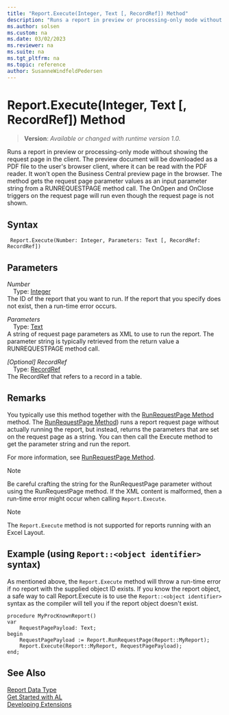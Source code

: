 ```yaml
---
title: "Report.Execute(Integer, Text [, RecordRef]) Method"
description: "Runs a report in preview or processing-only mode without showing the request page in the client."
ms.author: solsen
ms.custom: na
ms.date: 03/02/2023
ms.reviewer: na
ms.suite: na
ms.tgt_pltfrm: na
ms.topic: reference
author: SusanneWindfeldPedersen
---
```

[//]: # (START>DO_NOT_EDIT)
[//]: # (IMPORTANT:Do not edit any of the content between here and the END>DO_NOT_EDIT.)
[//]: # (Any modifications should be made in the .xml files in the ModernDev repo.)
# Report.Execute(Integer, Text [, RecordRef]) Method
> **Version**: _Available or changed with runtime version 1.0._

Runs a report in preview or processing-only mode without showing the request page in the client. The preview document will be downloaded as a PDF file to the user's browser client, where it can be read with the PDF reader. It won't open the Business Central preview page in the browser. The method gets the request page parameter values as an input parameter string from a RUNREQUESTPAGE method call. The OnOpen and OnClose triggers on the request page will run even though the request page is not shown.


## Syntax
```AL
 Report.Execute(Number: Integer, Parameters: Text [, RecordRef: RecordRef])
```
## Parameters
*Number*  
&emsp;Type: [Integer](../integer/integer-data-type.md)  
The ID of the report that you want to run. If the report that you specify does not exist, then a run-time error occurs.  

*Parameters*  
&emsp;Type: [Text](../text/text-data-type.md)  
A string of request page parameters as XML to use to run the report. The parameter string is typically retrieved from the return value a RUNREQUESTPAGE method call.  

*[Optional] RecordRef*  
&emsp;Type: [RecordRef](../recordref/recordref-data-type.md)  
The RecordRef that refers to a record in a table.  



[//]: # (IMPORTANT: END>DO_NOT_EDIT)

## Remarks  
You typically use this method together with the [RunRequestPage Method](../../methods-auto/report/report-runrequestpage-method.md) method. The [RunRequestPage Method](../../methods-auto/report/report-runrequestpage-method.md)) runs a report request page without actually running the report, but instead, returns the parameters that are set on the request page as a string. You can then call the Execute method to get the parameter string and run the report.  

For more information, see [RunRequestPage Method](../../methods-auto/report/report-runrequestpage-method.md).  

> [!NOTE]  
> Be careful crafting the string for the RunRequestPage parameter without using the RunRequestPage method. If the XML content is malformed, then a run-time error might occur when calling `Report.Execute`. 

> [!NOTE]  
> The `Report.Execute` method is not supported for reports running with an Excel Layout.


## Example (using `Report::<object identifier>` syntax)

As mentioned above, the `Report.Execute` method will throw a run-time error if no report with the supplied object ID exists. If you know the report object, a safe way to call Report.Execute is to use the `Report::<object identifier>` syntax as the compiler will tell you if the report object doesn't exist.  

```AL
procedure MyProcKnownReport()
var
    RequestPagePayload: Text;
begin
    RequestPagePayload := Report.RunRequestPage(Report::MyReport);
    Report.Execute(Report::MyReport, RequestPagePayload);
end;
```



## See Also
[Report Data Type](report-data-type.md)  
[Get Started with AL](../../devenv-get-started.md)  
[Developing Extensions](../../devenv-dev-overview.md)